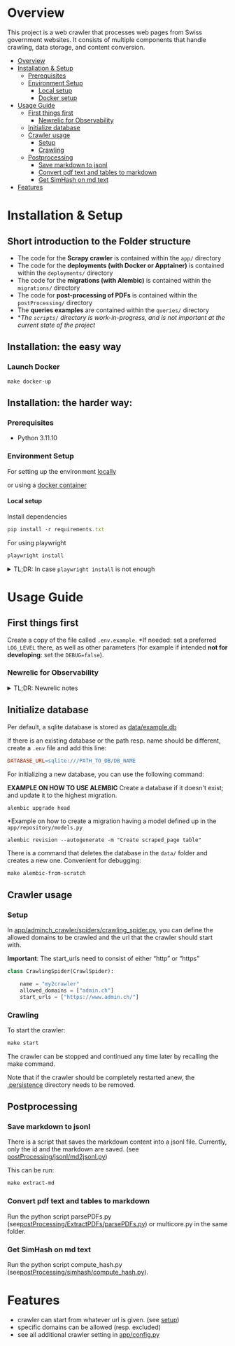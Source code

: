 # Overview

This project is a web crawler that processes web pages from Swiss government websites. It consists of multiple components that handle crawling, data storage, and content conversion.

- [Overview](#overview)
- [Installation \& Setup](#installation--setup)
  - [Prerequisites](#prerequisites)
  - [Environment Setup](#environment-setup)
    - [Local setup](#local-setup)
    - [Docker setup](#docker-setup)
- [Usage Guide](#usage-guide)
  - [First things first](#first-things-first)
    - [Newrelic for Observability](#newrelic-for-observability)
  - [Initialize database](#initialize-database)
  - [Crawler usage](#crawler-usage)
    - [Setup](#setup)
    - [Crawling](#crawling)
  - [Postprocessing](#postprocessing)
    - [Save markdown to jsonl](#save-markdown-to-jsonl)
    - [Convert pdf text and tables to markdown](#convert-pdf-text-and-tables-to-markdown)
    - [Get SimHash on md text](#get-simhash-on-md-text)
- [Features](#features)

# Installation & Setup

## Short introduction to the Folder structure
- The code for the **Scrapy crawler** is contained within the `app/` directory
- The code for the **deployments (with Docker or Apptainer)** is contained within the `deployments/` directory
- The code for the **migrations (with Alembic)** is contained within the `migrations/` directory
- The code for **post-processing of PDFs** is contained within the `postProcessing/` directory
- The **queries examples** are contained within the `queries/` directory
- *_The `scripts/` directory is work-in-progress, and is not important at the current state of the project_

## Installation: the easy way

### Launch Docker

```docker
make docker-up
```

## Installation: the harder way:

### Prerequisites

- Python 3.11.10

### Environment Setup

For setting up the environment [locally](#local-setup)

or using a [docker container](#docker-setup)


#### Local setup
<!--
Clone the repository
```jsx
git clone git@github.com:n3tti/DS-Lab.git
```
(Preferred but not required:) Create a python virtual environment and activate it
```
python -m venv VENV_NAME
source PATH_TO_VENV/bin/activate
```
-->
Install dependencies

```jsx
pip install -r requirements.txt
```
For using playwright

```bash
playwright install
```

<details>
	<summary>TL;DR: In case <code>playwright install</code> is not enough</summary>
	Playwright will produce errors and might require installation of the following libs (within the Apptainer it should be possible to run it without having system-wide sudo access):
	<pre><code class="language-bash">
sudo apt-get install libnss3 \
    libnspr4 \
    libatk1.0-0 \
    libatk-bridge2.0-0 \
    libatspi2.0-0 \
    libgbm1
	</code></pre>
</details>


# Usage Guide

## First things first

Create a copy of the file called `.env.example`.
*If needed: set a preferred `LOG_LEVEL` there, as well as other parameters (for example if intended **not for developing**: set the `DEBUG=false`).

### Newrelic for Observability
<details>
	<summary>TL;DR: Newrelic notes</summary>
	<p class="has-line-data" data-line-start="0" data-line-end="1">Potentially register a new <strong>newrelic</strong> account to have logs stored on <a href="http://newrelic.com">newrelic.com</a> for easier monitoring. Add a <code>NEW_RELIC_LICENSE_KEY</code> to the <code>.env</code> file. Pay attention that setting this <code>NEW_RELIC_LICENSE_KEY</code> ENV in the <code>.env</code> file works only coupled with containerized environment now, and it’s loaded before the python program is launched.</p>
<p class="has-line-data" data-line-start="2" data-line-end="3">It is not enough for it to work with a virtual environment of python (i.e. the one created with <code>python -m venv &lt;name-of-environment&gt;</code>) since the module <strong>dotenv</strong> loads the ENVs after the <strong>newrelic</strong> is initialized. For <strong>newrelic</strong> to work with the virtual environment of python put the <code>NEW_RELIC_LICENSE_KEY</code> into the <code>newrelic.ini</code> file (be careful not to push it to github or other platforms).</p>
</details>



## Initialize database

Per default, a sqlite database is stored as [data/example.db](./data/)

 If there is an existing database or the path resp. name should be different, create a `.env`  file and add this line:

```makefile
DATABASE_URL=sqlite:///PATH_TO_DB/DB_NAME
```

For initializing a new database, you can use the following command:

**EXAMPLE ON HOW TO USE ALEMBIC**
Create a database if it doesn't exist; and update it to the highest migration.
```
alembic upgrade head
```

*Example on how to create a migration having a model defined up in the `app/repository/models.py`
```
alembic revision --autogenerate -m "Create scraped_page table"
```

There is a command that deletes the database in the `data/` folder and creates a new one. Convenient for debugging:
```makefile
make alembic-from-scratch
```

## Crawler usage

### Setup

In [app/adminch_crawler/spiders/crawling_spider.py](./app/adminch_crawler/spiders/crawling_spider.py), you can define the allowed domains to be crawled and the url that the crawler should start with.

**Important**: The start_urls need to consist of either “http” or “https” 

```python
class CrawlingSpider(CrawlSpider):

    name = "my2crawler"
    allowed_domains = ["admin.ch"]
    start_urls = ["https://www.admin.ch/"]
```

### Crawling

To start the crawler:

```makefile
make start
```

The crawler can be stopped and continued any time later by recalling the make command.

Note that if the crawler should be completely restarted anew, the [.persistence](./.persistence/) directory needs to be removed.

## Postprocessing

### Save markdown to jsonl

There is a script that saves the markdown content into a jsonl file. Currently, only the id and the markdown are saved. (see [postProcessing/jsonl/md2jsonl.py](./postProcessing/jsonl/md2jsonl.py))

This can be run:

```makefile
make extract-md
```

### Convert pdf text and tables to markdown

Run the python script parsePDFs.py (see[postProcessing/ExtractPDFs/parsePDFs.py](./postProcessing/ExtractPDFs/parsePDFs.py)) or multicore.py in the same folder.

### Get SimHash on md text
Run the python script compute_hash.py (see[postProcessing/simhash/compute_hash.py](./postProcessing/simhash/compute_hash.py)).

# Features

- crawler can start from whatever url is given. (see [setup](#setup))
- specific domains can be allowed (resp. excluded)
- see all additional crawler setting in [app/config.py](./app/config.py)

